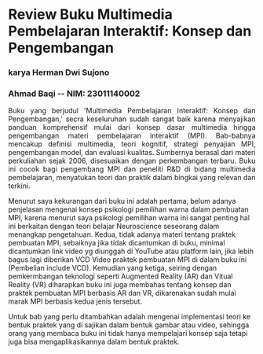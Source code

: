 # Review Buku Multimedia Pembelajaran Interaktif: Konsep dan Pengembangan
### karya Herman Dwi Sujono
### Ahmad Baqi -- NIM: 23011140002

<p align="justify">
Buku yang berjudul 'Multimedia Pembelajaran Interaktif: Konsep dan Pengembangan,' secra keseluruhan sudah sangat baik karena menyajikan panduan komprehensif mulai dari konsep dasar multimedia hingga pengembangan materi pembelajaran interaktif (MPI). Bab-babnya mencakup definisi multimedia, teori kognitif, strategi penyajian MPI, pengembangan model, dan evaluasi kualitas. Sumbernya berasal dari materi perkuliahan sejak 2006, disesuaikan dengan perkembangan terbaru. Buku ini cocok bagi pengembang MPI dan peneliti R&D di bidang multimedia pembelajaran, menyatukan teori dan praktik dalam bingkai yang relevan dan terkini.

Menurut saya kekurangan dari buku ini adalah pertama, belum adanya penjelasan mengenai konsep psikologi pemilihan warna dalam pembuatan MPI, karena menurut saya psikologi pemilihan warna ini sangat penting hal ini berkaitan dengan teori belajar Neuroscience seseorang dalam menangkap pengetahuan. Kedua, tidak adanya materi tentang praktek pembuatan MPI, sebaiknya jika tidak dicantumkan di buku, minimal dicantumkan link video yg diunggah di YouTube atau platform lain, jika lebih bagus lagi diberikan VCD Video praktek pembuatan MPI di dalam buku ini (Pembelian include VCD). Kemudian yang ketiga, seiring dengan pemkermbangan teknologi seperti Augmented Reality (AR) dan Vitual Reality (VR) diharapkan buku ini juga membahas tentang konsep dan praktek pembuatan MPI berbasis AR dan VR, dikarenakan sudah mulai marak MPI berbasis kedua jenis tersebut.

Untuk bab yang perlu ditambahkan adalah mengenai implementasi teori ke bentuk praktek yang di sajikan dalam bentuk gambar atau video, sehingga orang yang membaca buku ini tidak hanya mempelajari konsep saja tetapi juga bisa mengaplikasikannya dalam bentuk praktek.
<p>
